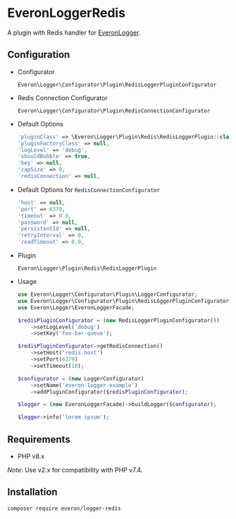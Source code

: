 # EveronLoggerRedis

A plugin with Redis handler for [EveronLogger](https://github.com/oliwierptak/everon-logger).
 
## Configuration

- Configurator

    `Everon\Logger\Configurator\Plugin\RedisLoggerPluginConfigurator`
    
- Redis Connection Configurator

    `Everon\Logger\Configurator\Plugin\RedisConnectionConfigurator`
 
- Default Options

    ```php
    'pluginClass' => \Everon\Logger\Plugin\Redis\RedisLoggerPlugin::class,
    'pluginFactoryClass' => null,
    'logLevel' => 'debug',
    'shouldBubble' => true,
    'key' => null,
    'capSize' => 0,
    'redisConnection' => null,
    ```
  
- Default Options for `RedisConnectionConfigurator`

    ```php
    'host' => null,
    'port' => 6379,
    'timeout' => 0.0,
    'password' => null,
    'persistentId' => null,
    'retryInterval' => 0,
    'readTimeout' => 0.0,
    ```

- Plugin

  `Everon\Logger\Plugin\Redis\RedisLoggerPlugin`

- Usage

    ```php
    use Everon\Logger\Configurator\Plugin\LoggerConfigurator;
    use Everon\Logger\Configurator\Plugin\RedisLoggerPluginConfigurator;
    use Everon\Logger\EveronLoggerFacade;
  
    $redisPluginConfigurator = (new RedisLoggerPluginConfigurator())
        ->setLogLevel('debug')
        ->setKey('foo-bar-queue');
  
    $redisPluginConfigurator->getRedisConnection()
        ->setHost('redis.host')
        ->setPort(6379)
        ->setTimeout(10);
  
    $configurator = (new LoggerConfigurator)
        ->setName('everon-logger-example')
        ->addPluginConfigurator($redisPluginConfigurator);
  
    $logger = (new EveronLoggerFacade)->buildLogger($configurator);
    
    $logger->info('lorem ipsum');
    ```

## Requirements

- PHP v8.x

_Note_: Use v2.x for compatibility with PHP v7.4.

## Installation

```
composer require everon/logger-redis
```
